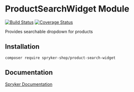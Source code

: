 # ProductSearchWidget Module
[![Build Status](https://travis-ci.org/spryker-shop/product-search-widget.svg)](https://travis-ci.org/spryker-shop/product-search-widget)
[![Coverage Status](https://coveralls.io/repos/github/spryker-shop/product-search-widget/badge.svg)](https://coveralls.io/github/spryker-shop/product-search-widget)

Provides searchable dropdown for products

## Installation

```
composer require spryker-shop/product-search-widget
```

## Documentation

[Spryker Documentation](https://academy.spryker.com/developing_with_spryker/module_guide/modules.html)
